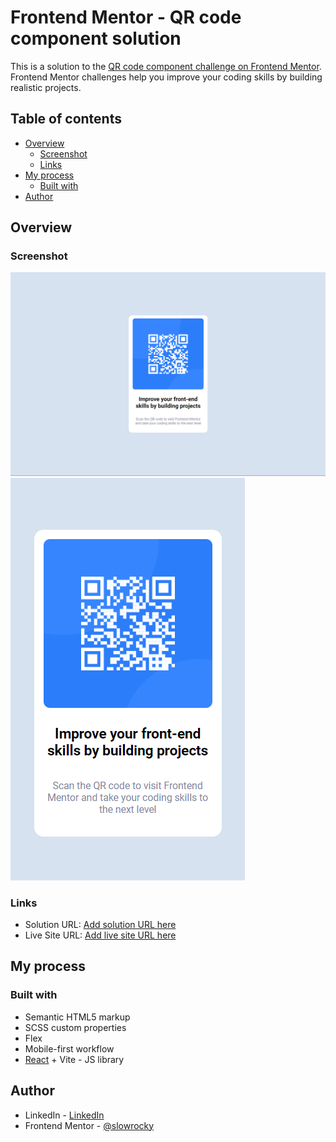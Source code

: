 # Frontend Mentor - QR code component solution

This is a solution to the [QR code component challenge on Frontend Mentor](https://www.frontendmentor.io/challenges/qr-code-component-iux_sIO_H). Frontend Mentor challenges help you improve your coding skills by building realistic projects. 

## Table of contents

- [Overview](#overview)
  - [Screenshot](#screenshot)
  - [Links](#links)
- [My process](#my-process)
  - [Built with](#built-with)
- [Author](#author)

## Overview

### Screenshot

![Design preview for the QR code component desktop](./design/desktop-solution-screenshot.png)
![Design preview for the QR code component mobile](./design/mobile-solution-screenshot.png)

### Links

- Solution URL: [Add solution URL here](https://github.com/slowrocky/qr-code-component/tree/main/qr-code-component/src/components/QrCode)
- Live Site URL: [Add live site URL here](https://slowrocky.github.io/qr-code-component/)

## My process

### Built with

- Semantic HTML5 markup
- SCSS custom properties
- Flex
- Mobile-first workflow
- [React](https://reactjs.org/) + Vite - JS library

## Author

- LinkedIn - [LinkedIn](https://www.linkedin.com/in/matus-holotnak/)
- Frontend Mentor - [@slowrocky](https://www.frontendmentor.io/profile/slowrocky)
